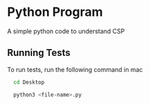 # Python Program

A simple python code to understand CSP


## Running Tests

To run tests, run the following command in mac

```bash
  cd Desktop
```

```bash
  python3 <file-name>.py
```
